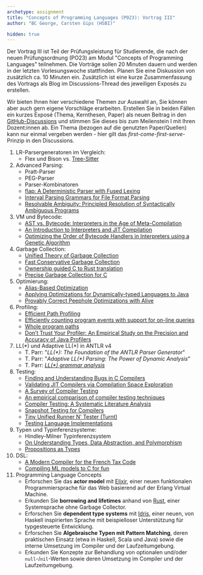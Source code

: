 ```yaml
---
archetype: assignment
title: "Concepts of Programming Languages (PO23): Vortrag III"
author: "BC George, Carsten Gips (HSBI)"

hidden: true
---
```



Der Vortrag III ist Teil der Prüfungsleistung für Studierende, die nach der neuen Prüfungsordnung (PO23) am Modul "Concepts of Programming Languages" teilnehmen. Die Vorträge sollen 20 Minuten dauern und werden in der letzten Vorlesungswoche stattfinden. Planen Sie eine Diskussion von zusätzlich ca. 10 Minuten ein. Zusätzlich ist eine kurze Zusammenfassung des Vortrags als Blog im Discussions-Thread des jeweiligen Exposés zu erstellen.

Wir bieten Ihnen hier verschiedene Themen zur Auswahl an, Sie können aber auch gern eigene Vorschläge erarbeiten. Erstellen Sie in beiden Fällen ein kurzes Exposé (Thema, Kernthesen, Paper) als neuen Beitrag in den [GitHub-Discussions](https://github.com/Compiler-CampusMinden/CB-Vorlesung-Master/discussions/new?category=vortrag-iii) und stimmen Sie dieses bis zum Meilenstein I mit Ihren Dozent:innen ab. Ein Thema (bezogen auf die genutzten Paper/Quellen) kann nur einmal vergeben werden - hier gilt das _first-come-first-serve_-Prinzip in den Discussions.

1.  LR-Parsergeneratoren im Vergleich:
    -   Flex und Bison vs. [Tree-Sitter](http://tree-sitter.github.io/tree-sitter/)
2.  Advanced Parsing:
    -   Pratt-Parser
    -   PEG-Parser
    -   Parser-Kombinatoren
    -   [flap: A Deterministic Parser with Fused Lexing](https://dl.acm.org/doi/pdf/10.1145/3591269)
    -   [Interval Parsing Grammars for File Format Parsing](https://dl.acm.org/doi/10.1145/3591264)
    -   [Resolvable Ambiguity: Principled Resolution of Syntactically Ambiguous Programs](https://people.kth.se/~dbro/papers/palmkvist-et-al-2021-resolvable-ambiguity.pdf)
3.  VM und Bytecode:
    -   [AST vs. Bytecode: Interpreters in the Age of Meta-Compilation](https://stefan-marr.de/downloads/oopsla23-larose-et-al-ast-vs-bytecode-interpreters-in-the-age-of-meta-compilation.pdf)
    -   [An Introduction to Interpreters and JIT Compilation](https://stefan-marr.de/2023/09/pliss-summer-school/)
    -   [Optimizing the Order of Bytecode Handlers in Interpreters using a Genetic Algorithm](https://stefan-marr.de/downloads/acmsac23-huang-et-al-optimizing-the-order-of-bytecode-handlers-in-interpreters-using-a-genetic-algorithm.pdf)
4.  Garbage Collection:
    -   [Unified Theory of Garbage Collection](https://scholar.google.de/scholar?hl=en&as_sdt=0%2C5&as_vis=1&q=Unified+Theory+of+Garbage+Collection&btnG=)
    -   [Fast Conservative Garbage Collection](https://scholar.google.de/scholar?hl=en&as_sdt=0%2C5&as_vis=1&q=Fast+Conservative+Garbage+Collection&btnG=)
    -   [Ownership guided C to Rust translation](https://arxiv.org/pdf/2303.10515.pdf)
    -   [Precise Garbage Collection for C](https://www-old.cs.utah.edu/plt/publications/ismm09-rwrf.pdf)
5.  Optimierung:
    -   [Alias-Based Optimization](https://dl.acm.org/doi/10.1145/277652.277670)
    -   [Applying Optimizations for Dynamically-typed Languages to Java](https://stefan-marr.de/downloads/manlang17-grimmer-et-al-applying-optimizations-for-dynamically-typed-languages-to-java.pdf)
    -   [Provably Correct Peephole Optimizations with Alive](https://web.ist.utl.pt/nuno.lopes/pubs/alive-pldi15.pdf)
6.  Profiling:
    -   [Efficient Path Profiling](https://dl.acm.org/citation.cfm?id=243857)
    -   [Efficiently counting program events with support for on-line queries](https://dl.acm.org/doi/10.1145/186025.186027)
    -   [Whole program paths](https://dl.acm.org/doi/10.1145/301631.301678)
    -   [Don’t Trust Your Profiler: An Empirical Study on the Precision and Accuracy of Java Profilers](https://stefan-marr.de/downloads/mplr23-burchell-et-al-dont-trust-your-profiler.pdf)
7.  LL(\*) und Adaptive LL(\*) in ANTLR v4
    -   T. Parr: "_LL(\*): The Foundation of the ANTLR Parser Generator_"
    -   T. Parr: "_Adaptive LL(\*) Parsing: The Power of Dynamic Analysis_"
    -   T. Parr: [_LL(\*) grammar analysis_](https://theantlrguy.atlassian.net/wiki/spaces/~admin/pages/524294/LL+grammar+analysis)
8.  Testing:
    -   [Finding and Understanding Bugs in C Compilers](https://users.cs.utah.edu/~regehr/papers/pldi11-preprint.pdf)
    -   [Validating JIT Compilers via Compilation Space Exploration](https://connglli.github.io/pdfs/artemis_sosp23_preprint.pdf)
    -   [A Survey of Compiler Testing](https://software-lab.org/publications/csur2019_compiler_testing.pdf)
    -   [An empirical comparison of compiler testing techniques](https://xiongyingfei.github.io/papers/ICSE16.pdf)
    -   [Compiler Testing: A Systematic Literature Analysis](https://arxiv.org/abs/1810.02718)
    -   [Snapshot Testing for Compilers](https://www.cs.cornell.edu/~asampson/blog/turnt.html)
    -   [Tiny Unified Runner N' Tester (Turnt)](https://github.com/cucapra/turnt)
    -   [Testing Language Implementations](https://youtu.be/ZJUk8_k1HbY?si=Mis0l6M07vbI8Rqx)
9.  Typen und Typinferenzsysteme:
    -   Hindley-Milner Typinferenzsystem
    -   [On Understanding Types, Data Abstraction, and Polymorphism](http://lucacardelli.name/Papers/OnUnderstanding.A4.pdf)
    -   [Propositions as Types](https://homepages.inf.ed.ac.uk/wadler/papers/propositions-as-types/propositions-as-types.pdf)
10. DSL:
    -   [A Modern Compiler for the French Tax Code](https://arxiv.org/pdf/2011.07966.pdf)
    -   [Compiling ML models to C for fun](https://bernsteinbear.com/blog/compiling-ml-models/)
11. Programming Language Concepts
    -   Erforschen Sie das **actor model** mit [Elixir](https://elixir-lang.org/), einer neuen funktionalen Programmiersprache für das Web basierend auf der Erlang Virtual Machine.
    -   Erkunden Sie **borrowing and lifetimes** anhand von [Rust](https://www.rust-lang.org/), einer Systemsprache ohne Garbage Collector.
    -   Erforschen Sie **dependent type systems** mit [Idris](https://www.idris-lang.org/), einer neuen, von Haskell inspirierten Sprache mit beispielloser Unterstützung für typgesteuerte Entwicklung.
    -   Erforschen Sie **Algebraische Typen mit Pattern Matching**, deren praktischen Einsatz (etwa in Haskell, Scala und Java) sowie die interne Umsetzung im Compiler und der Laufzeitumgebung.
    -   Erkunden Sie Konzepte zur Behandlung von optionalen und/oder `null`-/`nil`-Werten sowie deren Umsetzung im Compiler und der Laufzeitumgebung.
